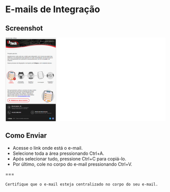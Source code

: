 # E-mails de Integração

## Screenshot
![screenshot](https://raw.githubusercontent.com/EZTechBrasil/Integracao/master/screenshot.png)

## Como Enviar
- Acesse o link onde está o e-mail.
- Selecione toda a área pressionando Ctrl+A.
- Após selecionar tudo, pressione Ctrl+C para copiá-lo.
- Por último, cole no corpo do e-mail pressionando Ctrl+V.

===

`Certifique que o e-mail esteja centralizado no corpo do seu e-mail.`
